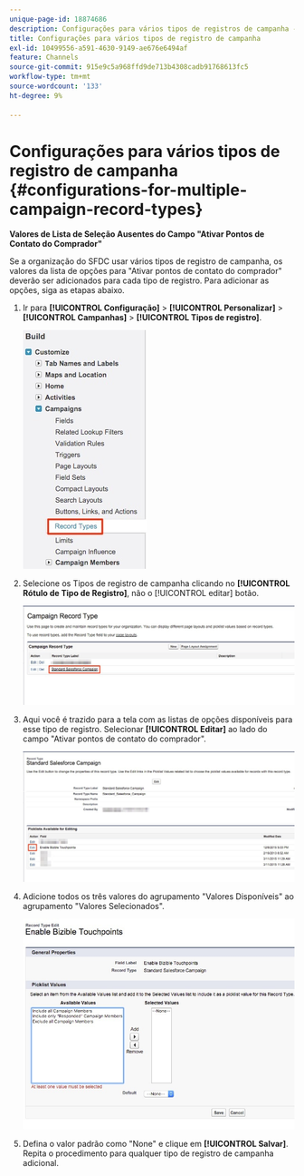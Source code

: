 ```yaml
---
unique-page-id: 18874686
description: Configurações para vários tipos de registros de campanha - [!DNL Marketo Measure]
title: Configurações para vários tipos de registro de campanha
exl-id: 10499556-a591-4630-9149-ae676e6494af
feature: Channels
source-git-commit: 915e9c5a968ffd9de713b4308cadb91768613fc5
workflow-type: tm+mt
source-wordcount: '133'
ht-degree: 9%

---
```


# Configurações para vários tipos de registro de campanha {#configurations-for-multiple-campaign-record-types}

**Valores de Lista de Seleção Ausentes do Campo &quot;Ativar Pontos de Contato do Comprador&quot;**

Se a organização do SFDC usar vários tipos de registro de campanha, os valores da lista de opções para &quot;Ativar pontos de contato do comprador&quot; deverão ser adicionados para cada tipo de registro. Para adicionar as opções, siga as etapas abaixo.

1. Ir para **[!UICONTROL Configuração]** > **[!UICONTROL Personalizar]** > **[!UICONTROL Campanhas]** > **[!UICONTROL Tipos de registro]**.

   ![](assets/1.jpg)

1. Selecione os Tipos de registro de campanha clicando no **[!UICONTROL Rótulo de Tipo de Registro]**, não o [!UICONTROL editar] botão.

   ![](assets/2.jpg)

1. Aqui você é trazido para a tela com as listas de opções disponíveis para esse tipo de registro. Selecionar **[!UICONTROL Editar]** ao lado do campo &quot;Ativar pontos de contato do comprador&quot;.

   ![](assets/3.jpg)

1. Adicione todos os três valores do agrupamento &quot;Valores Disponíveis&quot; ao agrupamento &quot;Valores Selecionados&quot;.

   ![](assets/4.jpg)

1. Defina o valor padrão como &quot;None&quot; e clique em **[!UICONTROL Salvar]**. Repita o procedimento para qualquer tipo de registro de campanha adicional.
